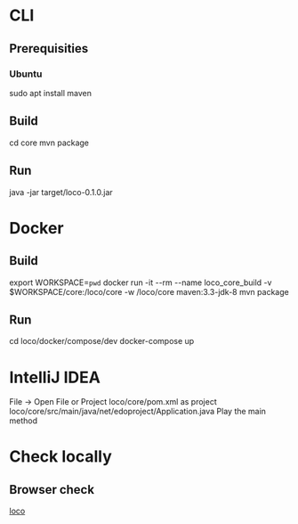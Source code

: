 # CLI

## Prerequisities

### Ubuntu
   sudo apt install maven

## Build
   cd core
   mvn package

## Run
   java -jar target/loco-0.1.0.jar

# Docker

## Build
  export WORKSPACE=`pwd`
  docker run -it --rm --name loco_core_build -v $WORKSPACE/core:/loco/core -w /loco/core maven:3.3-jdk-8 mvn package

## Run
  cd loco/docker/compose/dev
  docker-compose up

# IntelliJ IDEA

File -> Open File or Project
loco/core/pom.xml as project
loco/core/src/main/java/net/edoproject/Application.java
Play the main method

# Check locally

## Browser check

[loco](http://localhost:8080)